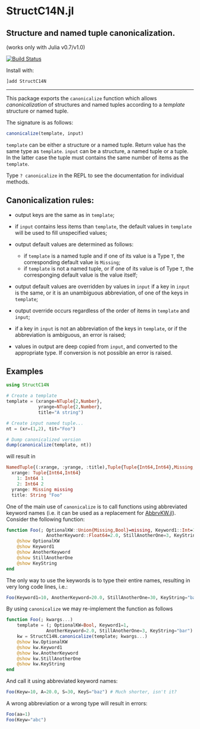 # StructC14N.jl

## Structure and named tuple canonicalization.
(works only with Julia v0.7/v1.0)

[![Build Status](https://travis-ci.org/gcalderone/StructC14N.jl.svg?branch=master)](https://travis-ci.org/gcalderone/StructC14N.jl)

Install with:
```julia
]add StructC14N
```

________


This package exports the `canonicalize` function which allows
*canonicalization* of structures and named tuples according to a
*template* structure or named tuple.

The signature is as follows:
```julia
canonicalize(template, input)
```
`template` can be either a structure or a named tuple.  Return value
has the same type as `template`.  `input` can be a structure, a named
tuple or a tuple.  In the latter case the tuple must contains the same
number of items as the `template`.

Type `? canonicalize` in the REPL to see the documentation for individual methods.

## Canonicalization rules:
- output keys are the same as in `template`;

- if `input` contains less items than `template`, the default values
  in `template` will be used to fill unspecified values;

- output default values are determined as follows:
  - if `template` is a named tuple and if one of its value is a Type `T`, the
    corresponding default value is `Missing`;
  - if `template` is not a named tuple, or if one of its value is of Type `T`, the
    corresponging default value is the value itself;

- output default values are overridden by values in `input` if a key
  in `input` is the same, or it is an unambiguous abbreviation, of one
  of the keys in `template`;

- output override occurs regardless of the order of items in
  `template` and `input`;

- if a key in `input` is not an abbreviation of the keys in `template`,
  or if the abbreviation is ambiguous, an error is raised;

- values in output are deep copied from `input`, and converted to the
  appropriate type.  If conversion is not possible an error is raised.


## Examples

```julia
using StructC14N

# Create a template
template = (xrange=NTuple{2,Number},
            yrange=NTuple{2,Number},
            title="A string")

# Create input named tuple...
nt = (xr=(1,2), tit="Foo")

# Dump canonicalized version
dump(canonicalize(template, nt))
```

will result in
```julia
NamedTuple{(:xrange, :yrange, :title),Tuple{Tuple{Int64,Int64},Missing,String}}
  xrange: Tuple{Int64,Int64}
    1: Int64 1
    2: Int64 2
  yrange: Missing missing
  title: String "Foo"
```


One of the main use of `canonicalize` is to call functions using
abbreviated keyword names (i.e. it can be used as a replacement for
[AbbrvKW.jl](https://github.com/gcalderone/AbbrvKW.jl)).  Consider the
following function:
``` julia
function Foo(; OptionalKW::Union{Missing,Bool}=missing, Keyword1::Int=1,
               AnotherKeyword::Float64=2.0, StillAnotherOne=3, KeyString::String="bar")
    @show OptionalKW
    @show Keyword1
    @show AnotherKeyword
    @show StillAnotherOne
    @show KeyString
end
```
The only way to use the keywords is to type their entire names,
resulting in very long code lines, i.e.:
``` julia
Foo(Keyword1=10, AnotherKeyword=20.0, StillAnotherOne=30, KeyString="baz")
```

By using `canonicalize` we may re-implement the function as follows
```julia
function Foo(; kwargs...)
    template = (; OptionalKW=Bool, Keyword1=1,
               AnotherKeyword=2.0, StillAnotherOne=3, KeyString="bar")
    kw = StructC14N.canonicalize(template; kwargs...)
    @show kw.OptionalKW
    @show kw.Keyword1
    @show kw.AnotherKeyword
    @show kw.StillAnotherOne
    @show kw.KeyString
end
```
And call it using abbreviated keyword names:
```julia
Foo(Keyw=10, A=20.0, S=30, KeyS="baz") # Much shorter, isn't it?
```


A wrong abbreviation or a wrong type will result in errors:
```julia
Foo(aa=1)
Foo(Keyw="abc")
```
